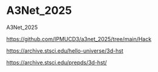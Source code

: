 # A3Net_2025
A3Net_2025

https://github.com/IPMUCD3/a3net_2025/tree/main/Hack

https://archive.stsci.edu/hello-universe/3d-hst

https://archive.stsci.edu/prepds/3d-hst/

